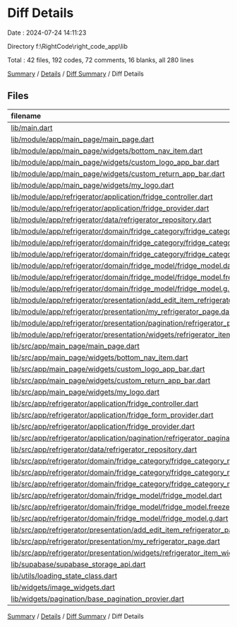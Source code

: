 # Diff Details

Date : 2024-07-24 14:11:23

Directory f:\\RightCode\\right_code_app\\lib

Total : 42 files,  192 codes, 72 comments, 16 blanks, all 280 lines

[Summary](results.md) / [Details](details.md) / [Diff Summary](diff.md) / Diff Details

## Files
| filename | language | code | comment | blank | total |
| :--- | :--- | ---: | ---: | ---: | ---: |
| [lib/main.dart](/lib/main.dart) | Dart | 2 | 0 | 0 | 2 |
| [lib/module/app/main_page/main_page.dart](/lib/module/app/main_page/main_page.dart) | Dart | -103 | -1 | -6 | -110 |
| [lib/module/app/main_page/widgets/bottom_nav_item.dart](/lib/module/app/main_page/widgets/bottom_nav_item.dart) | Dart | -48 | -2 | -6 | -56 |
| [lib/module/app/main_page/widgets/custom_logo_app_bar.dart](/lib/module/app/main_page/widgets/custom_logo_app_bar.dart) | Dart | -20 | 0 | -3 | -23 |
| [lib/module/app/main_page/widgets/custom_return_app_bar.dart](/lib/module/app/main_page/widgets/custom_return_app_bar.dart) | Dart | -35 | 0 | -3 | -38 |
| [lib/module/app/main_page/widgets/my_logo.dart](/lib/module/app/main_page/widgets/my_logo.dart) | Dart | -6 | 0 | -2 | -8 |
| [lib/module/app/refrigerator/application/fridge_controller.dart](/lib/module/app/refrigerator/application/fridge_controller.dart) | Dart | -92 | -2 | -10 | -104 |
| [lib/module/app/refrigerator/application/fridge_provider.dart](/lib/module/app/refrigerator/application/fridge_provider.dart) | Dart | -20 | -1 | -4 | -25 |
| [lib/module/app/refrigerator/data/refrigerator_repository.dart](/lib/module/app/refrigerator/data/refrigerator_repository.dart) | Dart | -120 | -1 | -17 | -138 |
| [lib/module/app/refrigerator/domain/fridge_category/fridge_category_model.dart](/lib/module/app/refrigerator/domain/fridge_category/fridge_category_model.dart) | Dart | -12 | 0 | -4 | -16 |
| [lib/module/app/refrigerator/domain/fridge_category/fridge_category_model.freezed.dart](/lib/module/app/refrigerator/domain/fridge_category/fridge_category_model.freezed.dart) | Dart | -130 | -15 | -26 | -171 |
| [lib/module/app/refrigerator/domain/fridge_category/fridge_category_model.g.dart](/lib/module/app/refrigerator/domain/fridge_category/fridge_category_model.g.dart) | Dart | -13 | -4 | -5 | -22 |
| [lib/module/app/refrigerator/domain/fridge_model/fridge_model.dart](/lib/module/app/refrigerator/domain/fridge_model/fridge_model.dart) | Dart | -21 | 0 | -4 | -25 |
| [lib/module/app/refrigerator/domain/fridge_model/fridge_model.freezed.dart](/lib/module/app/refrigerator/domain/fridge_model/fridge_model.freezed.dart) | Dart | -322 | -15 | -26 | -363 |
| [lib/module/app/refrigerator/domain/fridge_model/fridge_model.g.dart](/lib/module/app/refrigerator/domain/fridge_model/fridge_model.g.dart) | Dart | -27 | -4 | -5 | -36 |
| [lib/module/app/refrigerator/presentation/add_edit_item_refrigerator_page.dart](/lib/module/app/refrigerator/presentation/add_edit_item_refrigerator_page.dart) | Dart | -343 | -3 | -9 | -355 |
| [lib/module/app/refrigerator/presentation/my_refrigerator_page.dart](/lib/module/app/refrigerator/presentation/my_refrigerator_page.dart) | Dart | -147 | 0 | -6 | -153 |
| [lib/module/app/refrigerator/presentation/pagination/refrigerator_pagination_provider.dart](/lib/module/app/refrigerator/presentation/pagination/refrigerator_pagination_provider.dart) | Dart | -124 | -13 | -21 | -158 |
| [lib/module/app/refrigerator/presentation/widgets/refrigerator_item_widget.dart](/lib/module/app/refrigerator/presentation/widgets/refrigerator_item_widget.dart) | Dart | -130 | 0 | -3 | -133 |
| [lib/src/app/main_page/main_page.dart](/lib/src/app/main_page/main_page.dart) | Dart | 103 | 1 | 6 | 110 |
| [lib/src/app/main_page/widgets/bottom_nav_item.dart](/lib/src/app/main_page/widgets/bottom_nav_item.dart) | Dart | 48 | 2 | 6 | 56 |
| [lib/src/app/main_page/widgets/custom_logo_app_bar.dart](/lib/src/app/main_page/widgets/custom_logo_app_bar.dart) | Dart | 20 | 0 | 3 | 23 |
| [lib/src/app/main_page/widgets/custom_return_app_bar.dart](/lib/src/app/main_page/widgets/custom_return_app_bar.dart) | Dart | 35 | 0 | 3 | 38 |
| [lib/src/app/main_page/widgets/my_logo.dart](/lib/src/app/main_page/widgets/my_logo.dart) | Dart | 6 | 0 | 2 | 8 |
| [lib/src/app/refrigerator/application/fridge_controller.dart](/lib/src/app/refrigerator/application/fridge_controller.dart) | Dart | 146 | 5 | 14 | 165 |
| [lib/src/app/refrigerator/application/fridge_form_provider.dart](/lib/src/app/refrigerator/application/fridge_form_provider.dart) | Dart | 26 | 0 | 2 | 28 |
| [lib/src/app/refrigerator/application/fridge_provider.dart](/lib/src/app/refrigerator/application/fridge_provider.dart) | Dart | 11 | 1 | 3 | 15 |
| [lib/src/app/refrigerator/application/pagination/refrigerator_pagination_provider.dart](/lib/src/app/refrigerator/application/pagination/refrigerator_pagination_provider.dart) | Dart | 87 | 9 | 16 | 112 |
| [lib/src/app/refrigerator/data/refrigerator_repository.dart](/lib/src/app/refrigerator/data/refrigerator_repository.dart) | Dart | 97 | 0 | 14 | 111 |
| [lib/src/app/refrigerator/domain/fridge_category/fridge_category_model.dart](/lib/src/app/refrigerator/domain/fridge_category/fridge_category_model.dart) | Dart | 12 | 0 | 4 | 16 |
| [lib/src/app/refrigerator/domain/fridge_category/fridge_category_model.freezed.dart](/lib/src/app/refrigerator/domain/fridge_category/fridge_category_model.freezed.dart) | Dart | 130 | 15 | 26 | 171 |
| [lib/src/app/refrigerator/domain/fridge_category/fridge_category_model.g.dart](/lib/src/app/refrigerator/domain/fridge_category/fridge_category_model.g.dart) | Dart | 13 | 4 | 5 | 22 |
| [lib/src/app/refrigerator/domain/fridge_model/fridge_model.dart](/lib/src/app/refrigerator/domain/fridge_model/fridge_model.dart) | Dart | 21 | 0 | 4 | 25 |
| [lib/src/app/refrigerator/domain/fridge_model/fridge_model.freezed.dart](/lib/src/app/refrigerator/domain/fridge_model/fridge_model.freezed.dart) | Dart | 322 | 15 | 26 | 363 |
| [lib/src/app/refrigerator/domain/fridge_model/fridge_model.g.dart](/lib/src/app/refrigerator/domain/fridge_model/fridge_model.g.dart) | Dart | 27 | 4 | 5 | 36 |
| [lib/src/app/refrigerator/presentation/add_edit_item_refrigerator_page.dart](/lib/src/app/refrigerator/presentation/add_edit_item_refrigerator_page.dart) | Dart | 346 | 6 | 10 | 362 |
| [lib/src/app/refrigerator/presentation/my_refrigerator_page.dart](/lib/src/app/refrigerator/presentation/my_refrigerator_page.dart) | Dart | 148 | 0 | 6 | 154 |
| [lib/src/app/refrigerator/presentation/widgets/refrigerator_item_widget.dart](/lib/src/app/refrigerator/presentation/widgets/refrigerator_item_widget.dart) | Dart | 126 | 0 | 3 | 129 |
| [lib/supabase/supabase_storage_api.dart](/lib/supabase/supabase_storage_api.dart) | Dart | 42 | 68 | 5 | 115 |
| [lib/utils/loading_state_class.dart](/lib/utils/loading_state_class.dart) | Dart | 29 | 2 | 5 | 36 |
| [lib/widgets/image_widgets.dart](/lib/widgets/image_widgets.dart) | Dart | 77 | 0 | 5 | 82 |
| [lib/widgets/pagination/base_pagination_provier.dart](/lib/widgets/pagination/base_pagination_provier.dart) | Dart | 31 | 1 | 3 | 35 |

[Summary](results.md) / [Details](details.md) / [Diff Summary](diff.md) / Diff Details